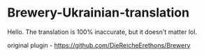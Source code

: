 # Brewery-Ukrainian-translation
Hello. 
The translation is 100% inaccurate, but it doesn't matter lol.		 	

original plugin - https://github.com/DieReicheErethons/Brewery
